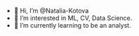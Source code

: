 - 👋 Hi, I’m @Natalia-Kotova
- 👀 I’m interested in ML, CV, Data Science.
- 🌱 I’m currently learning to be an analyst.


<!---
Natalia-Kotova/Natalia-Kotova is a ✨ special ✨ repository because its `README.md` (this file) appears on your GitHub profile.
You can click the Preview link to take a look at your changes.
--->
